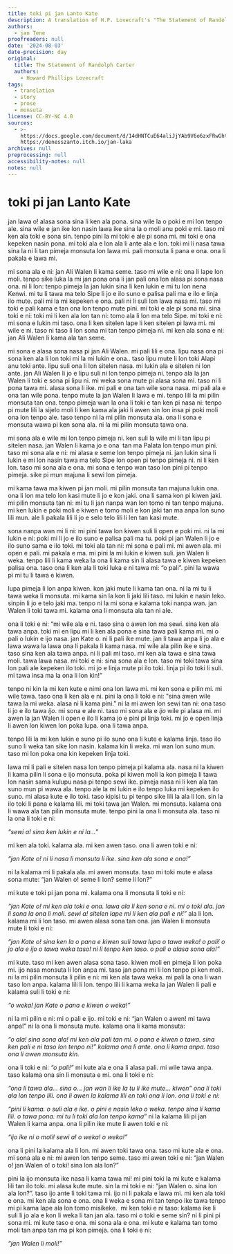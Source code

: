 ```yaml
---
title: toki pi jan Lanto Kate
description: A translation of H.P. Lovecraft's "The Statement of Randolph Carter"
authors:
  - jan Tene
proofreaders: null
date: '2024-08-03'
date-precision: day
original:
  title: The Statement of Randolph Carter
  authors:
    - Howard Phillips Lovecraft
tags:
  - translation
  - story
  - prose
  - monsuta
license: CC-BY-NC 4.0
sources:
  - >-
    https://docs.google.com/document/d/14dHNTCuE64aliJjYAb9V6o6zxFRwGhtF6ZIgeVN87ak/edit?tab=t.0#heading=h.7ds6gigo6o7n
    https://denesszanto.itch.io/jan-laka
archives: null
preprocessing: null
accessibility-notes: null
notes: null
---
```


# toki pi jan Lanto Kate

jan lawa o! alasa sona sina li ken ala pona. sina wile la o poki e mi lon tenpo ale. sina wile e jan ike lon nasin lawa ike sina la o moli anu poki e mi. taso mi ken ala toki e sona sin. tenpo pini la mi toki e ale pi sona mi. mi toki e ona kepeken nasin pona. mi toki ala e lon ala li ante ala e lon. toki mi li nasa tawa sina la ni li tan pimeja monsuta lon lawa mi. pali monsuta li pana e ona. ona li pakala e lawa mi.

mi sona ala e ni: jan Ali Walen li kama seme. taso mi wile e ni: ona li lape lon moli. tenpo sike luka la mi jan pona ona li jan pali ona lon alasa pi sona nasa ona. ni li lon: tenpo pimeja la jan lukin sina li ken lukin e mi tu lon nena Kenwi. mi tu li tawa ma telo Sipe li jo e ilo suno e palisa pali ma e ilo e linja ilo mute. pali mi la mi kepeken e ona. pali ni li suli lon lawa nasa mi. taso mi toki e pali kama e tan ona lon tenpo mute pini. mi toki e ale pi sona mi. sina toki e ni: toki mi li ken ala lon tan ni: tomo ala li lon ma telo Sipe. mi toki e ni: mi sona e lukin mi taso. ona li ken sitelen lape li ken sitelen pi lawa mi. mi wile e ni. taso ni taso li lon sona mi tan tenpo pimeja ni. mi ken ala sona e ni: jan Ali Walen li kama ala tan seme.

mi sona e alasa sona nasa pi jan Ali Walen. mi pali lili e ona. lipu nasa ona pi sona ken ala li lon toki mi la mi lukin e ona.. taso lipu mute li lon toki Alapi anu toki ante. lipu suli ona li lon sitelen nasa. mi lukin ala e sitelen ni lon ante. jan Ali Walen li jo e lipu suli ni lon tenpo pimeja ni. tenpo ala la jan Walen li toki e sona pi lipu ni. mi weka sona mute pi alasa sona mi. taso ni li pona tawa mi. alasa sona li ike. mi pali e ona tan wile sona nasa. mi pali ala e ona tan wile pona. tenpo mute la jan Walen li lawa e mi. tenpo lili la mi pilin monsuta tan ona. tenpo pimeja wan la ona li toki e tan ken pi nasa ni: tenpo pi mute lili la sijelo moli li ken kama ala jaki li awen sin lon insa pi poki moli ona lon tenpo ale. taso tenpo ni la mi pilin monsuta ala. ona li sona e monsuta wawa pi ken sona ala. ni la mi pilin monsuta tawa ona.

mi sona ala e wile mi lon tenpo pimeja ni. ken suli la wile mi li tan lipu pi sitelen nasa. jan Walen li kama jo e ona  tan ma Palata lon tenpo mun pini. taso mi sona ala e ni: mi alasa e seme lon tenpo pimeja ni. jan lukin sina li lukin e mi lon nasin tawa ma telo Sipe lon open pi tenpo pimeja ni. ni li ken lon. taso mi sona ala e ona. mi sona e tenpo wan taso lon pini pi tenpo pimeja. sike pi mun majuna li sewi lon pimeja.

mi kama tawa ma kiwen pi jan moli. mi pilin monsuta tan majuna lukin ona. ona li lon ma telo lon kasi mute li jo e kon jaki. ona li sama kon pi kiwen jaki. mi pilin monsuta tan ni: mi tu li jan nanpa wan lon tomo ni tan tenpo majuna. mi ken lukin e poki moli e kiwen e tomo moli e kon jaki tan ma anpa lon suno lili mun. ale li pakala lili li jo e selo telo lili li len tan kasi mute.

sona nanpa wan mi li ni: mi pini tawa lon kiwen suli li open e poki mi. ni la mi lukin e ni: poki mi li jo e ilo suno e palisa pali ma tu. poki pi jan Walen li jo e ilo suno sama e ilo toki. mi toki ala tan ni: mi sona e pali mi. mi awen ala. mi open e pali. mi pakala e ma. mi pini la mi lukin e kiwen suli. jan Walen li weka. tenpo lili li kama weka la ona li kama sin li alasa tawa e kiwen kepeken palisa ona. taso ona li ken ala li toki luka e ni tawa mi: “o pali”. pini la wawa pi mi tu li tawa e kiwen.

lupa pimeja li lon anpa kiwen. kon jaki mute li kama tan ona. ni la mi tu li tawa weka li monsuta. mi kama sin la kon li jaki lili taso. mi lukin e nasin leko. sinpin li jo e telo jaki ma. tenpo ni la mi sona e kalama toki nanpa wan. jan Walen li toki tawa mi. kalama ona li monsuta ala tan ni ale.

ona li toki e ni: “mi wile ala e ni. taso sina o awen lon ma sewi. sina ken ala tawa anpa. toki mi en lipu mi li ken ala pona e sina tawa pali kama mi. mi o pali o lukin e ijo nasa. jan Kate o. ni li pali ike mute. jan li tawa anpa li jo ala e lawa wawa la lawa ona li pakala li kama nasa. mi wile ala pilin ike e sina. taso sina ken ala tawa anpa. ni li pali mi taso. mi ken ala tawa e sina tawa moli. tawa lawa nasa. mi toki e ni: sina sona ala e lon. taso mi toki tawa sina lon pali ale kepeken ilo toki. mi jo e linja mute pi ilo toki. linja pi ilo toki li suli. mi tawa insa ma la ona li lon kin!”

tenpo ni kin la mi ken kute e nimi ona lon lawa mi. mi ken sona e pilin mi. mi wile tawa. taso ona li ken ala e ni. pini la ona li toki e ni: "sina awen wile tawa la mi weka. alasa ni li kama pini." ni la mi awen lon sewi tan ni: ona taso li jo e ilo tawa *ijo*. mi sona e ale ni. taso mi sona ala e *ijo* wile pi alasa mi. mi awen la jan Walen li open e ilo li kama jo e pini pi linja toki. mi jo e open linja li awen lon kiwen lon poka lupa. ona li tawa anpa.

tenpo lili la mi ken lukin e suno pi ilo suno ona li kute e kalama linja. taso ilo suno li weka tan sike lon nasin. kalama kin li weka. mi wan lon suno mun. taso mi lon poka ona kin kepeken linja toki.

lawa mi li pali e sitelen nasa lon tenpo pimeja pi kalama ala. nasa ni la kiwen li kama pilin li sona e ijo monsuta. poka pi kiwen moli la kon pimeja li tawa lon nasin sama kulupu nasa pi tenpo sewi ike. pimeja nasa ni li ken ala tan suno mun pi wawa ala. tenpo ale la mi lukin e ilo tenpo luka mi kepeken ilo suno. mi alasa kute e ilo toki. taso kipisi tu pi tenpo sike lili la ala li lon. sin la ilo toki li pana e kalama lili. mi toki tawa jan Walen. mi monsuta. kalama ona li wawa ala tan pilin monsuta mute. tenpo pini la ona li monsuta ala. taso ni la ona li toki e ni:

*“sewi a! sina ken lukin e ni la…”*

mi ken ala toki. kalama ala. mi ken awen taso. ona li awen toki e ni:

*“jan Kate o! ni li nasa li monsuta li ike. sina ken ala sona e ona!”*

ni la kalama mi li pakala ala. mi awen monsuta. taso mi toki mute e alasa sona mute: “jan Walen o! seme li lon? seme li lon?”

mi kute e toki pi jan pona mi. kalama ona li monsuta li toki e ni:

*“jan Kate o! mi ken ala toki e ona. lawa ala li ken sona e ni. mi o toki ala. jan li sona la ona li moli. sewi a! sitelen lape mi li ken ala pali e ni!”* ala li lon. kalama mi li lon taso. mi awen alasa sona tan ona. jan Walen li monsuta mute li toki e ni:

*“jan Kate o! sina ken la o pana e kiwen suli tawa lupa o tawa weka! o pali! o jo ala e ijo o tawa weka taso! ni li tenpo ken taso. o pali o alasa sona ala!”*

mi kute. taso mi ken awen alasa sona taso. kiwen moli en pimeja li lon poka mi. ijo nasa monsuta li lon anpa mi. taso jan pona mi li lon tenpo pi ken moli. ni la mi pilin monsuta li pilin e ni: mi ken ala tawa weka. mi pali la ona li wan taso lon anpa. kalama lili li lon. tenpo lili li kama weka la jan Walen li pali e kalama suli li toki e ni:

*“o weka! jan Kate o pana e kiwen o weka!”*

ni la mi pilin e ni: mi o pali e ijo. mi toki e ni: “jan Walen o awen! mi tawa anpa!” ni la ona li monsuta mute. kalama ona li kama monsuta:

*“o ala! sina sona ala! mi ken ala pali tan mi. o pana e kiwen o tawa. sina ken pali e ni taso lon tenpo ni!” kalama ona li ante. ona li kama anpa. taso ona li awen monsuta kin.*

ona li toki e ni: *“o pali!”* mi kute ala e ona li alasa pali. mi wile tawa anpa. taso kalama ona sin li monsuta e mi. ona li toki e ni:

*“ona li tawa ala… sina o… jan wan li ike la tu li ike mute… kiwen” ona li toki ala lon tenpo lili. ona li awen la kalama lili en toki ona li lon. ona li toki e ni:*

*“pini li kama. o suli ala e ike. o pini e nasin leko o weka. tenpo sina li kama lili. o tawa pona. mi tu li toki ala lon tenpo kama”* ni la kalama lili pi jan Walen li kama anpa. ona li pilin ike mute li awen toki e ni:

*“ijo ike ni o moli! sewi a! o weka! o weka!”*

ona li pini la kalama ala li lon. mi awen toki tawa ona. taso mi kute ala e ona. mi sona ala e ni: mi awen lon tenpo seme. taso mi awen toki e ni: “jan Walen o! jan Walen o! o toki! sina lon ala lon?”

pini la ijo monsuta ike nasa li kama tawa mi! mi pini toki la mi kute e kalama lili tan ilo toki. mi alasa kute mute. sin la mi toki e ni: “jan Walen o. sina lon ala lon?”. taso ijo ante li toki tawa mi. ijo ni li pakala e lawa mi. mi ken ala toki e ona. mi ken ala sona e ona. ona li weka e sona mi tan tenpo ike tawa tenpo mi pi kama lape ala lon tomo misikeke.  mi ken toki e ni taso: kalama ike li suli li jo ala e kon li weka li tan jan ala. taso mi o toki e seme sin? ni li pini pi sona mi. mi kute taso e ona. mi sona ala e ona. mi kute e kalama tan tomo moli tan anpa tan ma pi kon pimeja. ona li toki e ni:

*“jan Walen li moli!”*


